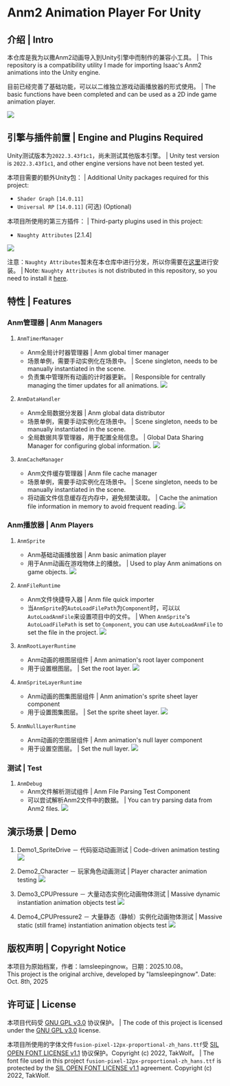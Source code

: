 # Anm2 Animation Player For Unity

## 介绍 | Intro

本仓库是我为以撒Anm2动画导入到Unity引擎中而制作的兼容小工具。 | This repository is a compatibility utility I made for importing Isaac's Anm2 animations into the Unity engine.

目前已经完善了基础功能，可以以二维独立游戏动画播放器的形式使用。 | The basic functions have been completed and can be used as a 2D inde game animation player.

![](./ReadmePics/Anm2_Readme_001.png)


## 引擎与插件前置 | Engine and Plugins Required

Unity测试版本为`2022.3.43f1c1`，尚未测试其他版本引擎。 | Unity test version is `2022.3.43f1c1`, and other engine versions have not been tested yet.

本项目需要的额外Unity包： | Additional Unity packages required for this project:  
- `Shader Graph` `[14.0.11]`
- `Universal RP` `[14.0.11]` (可选) (Optional)

本项目所使用的第三方插件： | Third-party plugins used in this project:
- `Naughty Attributes` [2.1.4]

![](./ReadmePics/Anm2_Readme_002.png)

注意：`Naughty Attributes`暂未在本仓库中进行分发，所以你需要在[这里](https://github.com/dbrizov/NaughtyAttributes)进行安装。 | Note: `Naughty Attributes` is not distributed in this repository, so you need to install it [here](https://github.com/dbrizov/NaughtyAttributes).


## 特性 | Features

### Anm管理器 | Anm Managers

1. `AnmTimerManager`
	- Anm全局计时器管理器 | Anm global timer manager
	- 场景单例，需要手动实例化在场景中。 | Scene singleton, needs to be manually instantiated in the scene.
	- 负责集中管理所有动画的计时器更新。 | Responsible for centrally managing the timer updates for all animations.
![](./ReadmePics/Anm2_Readme_003.png)

2. `AnmDataHandler`
	- Anm全局数据分发器 | Anm global data distributor
	- 场景单例，需要手动实例化在场景中。 | Scene singleton, needs to be manually instantiated in the scene.
	- 全局数据共享管理器，用于配置全局信息。 | Global Data Sharing Manager for configuring global information.
![](./ReadmePics/Anm2_Readme_004.png)

3. `AnmCacheManager`
	- Anm文件缓存管理器 | Anm file cache manager
	- 场景单例，需要手动实例化在场景中。 | Scene singleton, needs to be manually instantiated in the scene.
	- 将动画文件信息缓存在内存中，避免频繁读取。 | Cache the animation file information in memory to avoid frequent reading.
![](./ReadmePics/Anm2_Readme_005.png)


### Anm播放器 | Anm Players

1. `AnmSprite`
	- Anm基础动画播放器 | Anm basic animation player
	- 用于Anm动画在游戏物体上的播放。 | Used to play Anm animations on game objects.
![](./ReadmePics/Anm2_Readme_006.png)

2. `AnmFileRuntime`
	- Anm文件快捷导入器 | Anm file quick importer
	- 当`AnmSprite`的`AutoLoadFilePath`为`Component`时，可以以`AutoLoadAnmFile`来设置项目中的文件。 | When `AnmSprite`'s `AutoLoadFilePath` is set to `Component`, you can use `AutoLoadAnmFile` to set the file in the project.
![](./ReadmePics/Anm2_Readme_007.png)

3. `AnmRootLayerRuntime`
	- Anm动画的根图层组件 | Anm animation's root layer component
	- 用于设置根图层。 | Set the root layer.
![](./ReadmePics/Anm2_Readme_008.png)

4. `AnmSpriteLayerRuntime`
	- Anm动画的图集图层组件 | Anm animation's sprite sheet layer component
	- 用于设置图集图层。 | Set the sprite sheet layer.
![](./ReadmePics/Anm2_Readme_009.png)

5. `AnmNullLayerRuntime`
	- Anm动画的空图层组件 | Anm animation's null layer component
	- 用于设置空图层。 | Set the null layer.
![](./ReadmePics/Anm2_Readme_010.png)


### 测试 | Test

1. `AnmDebug`
	- Anm文件解析测试组件 | Anm File Parsing Test Component
	- 可以尝试解析Anm2文件中的数据。 | You can try parsing data from Anm2 files.
![](./ReadmePics/Anm2_Readme_011.png)


## 演示场景 | Demo

1. Demo1_SpriteDrive
   － 代码驱动动画测试 | Code-driven animation testing
![](./ReadmePics/Anm2_Readme_012.jpg)

2. Demo2_Character
   － 玩家角色动画测试 | Player character animation testing
![](./ReadmePics/Anm2_Readme_013.jpg)

3. Demo3_CPUPressure
   － 大量动态实例化动画物体测试 | Massive dynamic instantiation animation objects test
![](./ReadmePics/Anm2_Readme_014.jpg)

4. Demo4_CPUPressure2
   － 大量静态（静帧）实例化动画物体测试 | Massive static (still frame) instantiation animation objects test
![](./ReadmePics/Anm2_Readme_015.jpg)



## 版权声明 | Copyright Notice

本项目为原始档案，作者：Iamsleepingnow。日期：2025.10.08。  
This project is the original archive, developed by "Iamsleepingnow". Date: Oct. 8th, 2025


## 许可证 | License

本项目代码受 [GNU GPL v3.0](https://www.gnu.org/licenses/gpl-3.0.html) 协议保护。 | The code of this project is licensed under the [GNU GPL v3.0](https://www.gnu.org/licenses/gpl-3.0.html) license.

本项目所使用的字体文件`fusion-pixel-12px-proportional-zh_hans.ttf`受 [SIL OPEN FONT LICENSE v1.1](https://openfontlicense.org) 协议保护。Copyright (c) 2022, TakWolf。 | The font file used in this project `fusion-pixel-12px-proportional-zh_hans.ttf` is protected by the [SIL OPEN FONT LICENSE v1.1](https://openfontlicense.org) agreement. Copyright (c) 2022, TakWolf.
